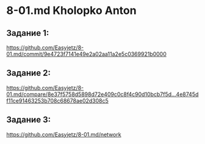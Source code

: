 # 8-01.md Kholopko Anton

## Задание 1:
https://github.com/Easyjetz/8-01.md/commit/9e4723f7141e49e2a02aa11a2e5c0369921b0000

## Задание 2:
https://github.com/Easyjetz/8-01.md/compare/8e37f5758d5898d72e409c0c8f4c90d10bcb7f5d...4e8745df11ce91463253b708c68678ae02d308c5

## Задание 3:
https://github.com/Easyjetz/8-01.md/network

